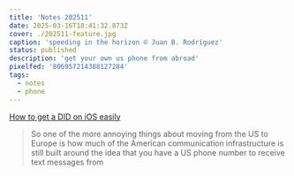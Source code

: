 ```yaml
---
title: 'Notes 202511'
date: 2025-03-16T18:41:32.873Z
cover: ./202511-feature.jpg
caption: 'speeding in the horizon © Juan B. Rodriguez'
status: published
description: 'get your own us phone from abroad'
pixelfed: '806957214388127284'
tags:
  - notes
  - phone
---
```


[How to get a DID on iOS easily](https://matduggan.com/how-to-get-a-did-on-ios-easily/)

> So one of the more annoying things about moving from the US to Europe is how much of the American communication infrastructure is still built around the idea that you have a US phone number to receive text messages from

